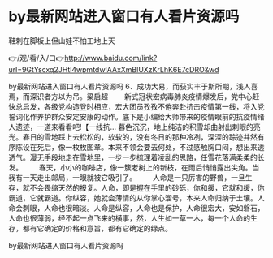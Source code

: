 # by最新网站进入窗口有人看片资源吗
鞋刺在脚板上但山娃不怕工地上天

👉/观/看/入/口👉http://www.baidu.com/link?url=9GtYscxq2JHtl4wpmtdwIAAxXmBlUXzKrLhK6E7cDRO&wd

by最新网站进入窗口有人看片资源吗	6、成功大易，而获实丰于斯所期，浅人喜焉，而深识者方以为吊。梁启超
　　新式冠状宏病毒肺炎疫情爆发后，党中心赶快总启发，各级党构造登时相应，宏大团员孜孜不倦奔赴抗击疫情第一线，将入党誓词化作养护群众安定安康的动作。底下是小编给大师带来的疫情眼前的抗疫情绪人遗迹，一道来看看吧!【一线抗...
暮色沉沉，地上纯洁的积雪却曲射出刺眼的亮光。春日的雪地踩上去松松的，软软的，没有冬日的那种冷冽，深深的踪迹井然有序陈设在死后，像一枚枚图章。本来不领会要去何处，不过感触胸口闷，想出来透透气。漫无手段地走在雪地里，一步一步梳理着凌乱的思路，任雪花落满柔柔的长发。
　　春天，小小的咖啡店，像一簇老树上的新枝，在雨后悄悄露出尖角。当我有一天走出邮局，一眼就被它吸引了。
　　人命是一只厉害的野兽，一旦生存，就不会畏缩天然的报复。人命，即是握在手里的砂砾，你和缓，它就和缓，你霸道，它就霸道。你纵容，她就会薄情的从你掌心溜号，本来人命归纳于土壤。人命会刺眼，人命也很暗淡。人命是纵容，人命也是保护，人命很宏大，安如磐石，人命也很薄弱，经不起一点飞来的横事，然，人生如一草一木，每一个人命的生存，都有它确定的价格和意旨，都有它确定的绿点。

by最新网站进入窗口有人看片资源吗
